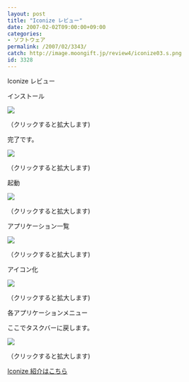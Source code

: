```yaml
---
layout: post
title: "Iconize レビュー"
date: 2007-02-02T09:00:00+09:00
categories:
- ソフトウェア
permalink: /2007/02/3343/
catch: http://image.moongift.jp/review4/iconize03.s.png
id: 3328
---
```

Iconize レビュー  
<!--more-->

インストール

  

[![](http://image.moongift.jp/review4/iconize01.s.png)](http://image.moongift.jp/review4/iconize01.png)  
  
（クリックすると拡大します)

  

完了です。

  

[![](http://image.moongift.jp/review4/iconize02.s.png)](http://image.moongift.jp/review4/iconize02.png)  
  
（クリックすると拡大します)

  

起動

  

[![](http://image.moongift.jp/review4/iconize04.s.png)](http://image.moongift.jp/review4/iconize04.png)  
  
（クリックすると拡大します)

  

アプリケーション一覧

  

[![](http://image.moongift.jp/review4/iconize03.s.png)](http://image.moongift.jp/review4/iconize03.png)  
  
（クリックすると拡大します)

  

アイコン化

  

[![](http://image.moongift.jp/review4/iconize05.s.png)](http://image.moongift.jp/review4/iconize05.png)  
  
（クリックすると拡大します)

  

各アプリケーションメニュー

  

ここでタスクバーに戻します。

  

[![](http://image.moongift.jp/review4/iconize06.s.png)](http://image.moongift.jp/review4/iconize06.png)  
  
（クリックすると拡大します)

  

[Iconize 紹介はこちら](http://fw.moongift.jp/intro/i-3342.html)

